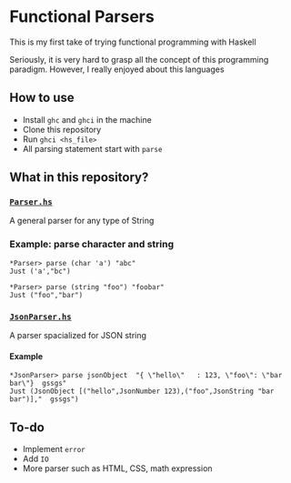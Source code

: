 # Functional Parsers

This is my first take of trying functional programming with Haskell

Seriously, it is very hard to grasp all the concept of this programming paradigm. However, I really enjoyed about this languages

## How to use

- Install `ghc` and `ghci` in the machine
- Clone this repository
- Run `ghci <hs_file>`
- All parsing statement start with `parse`

## What in this repository?

### [`Parser.hs`](Parser.hs)

A general parser for any type of String

### Example: parse character and string

```ghci
*Parser> parse (char 'a') "abc"
Just ('a',"bc")

*Parser> parse (string "foo") "foobar"
Just ("foo","bar")
```

### [`JsonParser.hs`](JsonParser.hs)

A parser spacialized for JSON string

#### Example

```ghci
*JsonParser> parse jsonObject  "{ \"hello\"   : 123, \"foo\": \"bar bar\"}  gssgs"
Just (JsonObject [("hello",JsonNumber 123),("foo",JsonString "bar bar")],"  gssgs")
```

## To-do

- Implement `error`
- Add `IO`
- More parser such as HTML, CSS, math expression
